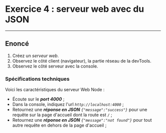 # Exercice 4 : serveur web avec du JSON

---

## Enoncé

1. Créez un *serveur web*.
2. Observez le côté client (navigateur), la partie réseau de la devTools.
3. Observez le côté serveur avec la console.

### Spécifications techniques

Voici les caractéristiques du serveur Web Node :
- Écoute sur le ***port 4000*** ;
- Dans la console, indiquez l'url *`http://localhost:4000`* ;
- Retournez une ***réponse en JSON*** *`{"message":"success"}`* pour une requête sur la page d'accueil dont la route est `/` ;
- Retournez une ***réponse en JSON*** *`{"message":"not found"}`* pour tout autre requête en dehors de la page d'accueil ;

